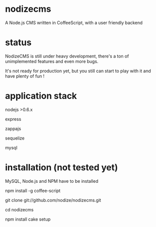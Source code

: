 nodizecms
=========

A Node.js CMS written in CoffeeScript, with a user friendly backend

status
======

NodizeCMS is still under heavy development, there's a ton of unimplemented features and even more bugs.

It's not ready for production yet, but you still can start to play with it and have plenty of fun !

application stack
=================
nodejs >0.6.x

express

zappajs

sequelize

mysql

installation (not tested yet)
============

MySQL, Node.js and NPM have to be installed

npm install -g coffee-script

git clone git://github.com/nodize/nodizecms.git

cd nodizecms

npm install
cake setup




